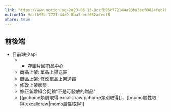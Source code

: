 ```yaml
---
link: https://www.notion.so/2023-06-13-9ccfb95c772144a98ba3ecf082afec78
notionID: 9ccfb95c-7721-44a9-8ba3-ecf082afec78
share: true
---
```

## 前後端

- 目前缺少api
	- - 存圖片回商品中心
	- 商品上架: 單品上架送審
	- 商品上架: 修改單品上架送審
	- 修改上架狀態
	- 修正新增組合促銷"不是可發放的贈品"
	- [[pchome類別取得.excalidraw|pchome類別取得]]、[[momo屬性取得.excalidraw|momo屬性取得]]